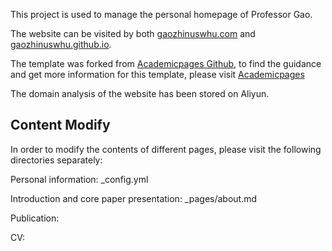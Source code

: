 This project is used to manage the personal homepage of Professor Gao.

The website can be visited by both [gaozhinuswhu.com](https://gaozhinuswhu.com) and [gaozhinuswhu.github.io](https://gaozhinuswhu.github.io).

The template was forked from [Academicpages Github](https://github.com/academicpages/academicpages.github.io), to find the guidance and get more information for this template, please visit [Academicpages](https://academicpages.github.io)

The domain analysis of the website has been stored on Aliyun.

## Content Modify
In order to modify the contents of different pages, please visit the following directories separately:

Personal information: _config.yml

Introduction and core paper presentation: _pages/about.md

Publication: 

CV:
